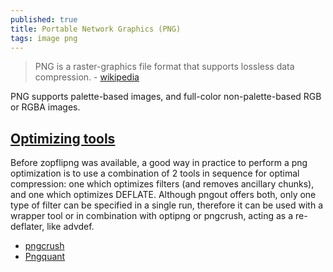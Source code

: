 ```yaml
---
published: true
title: Portable Network Graphics (PNG)
tags: image png
---
```

> PNG is a raster-graphics file format that supports lossless data compression. - [wikipedia](https://en.wikipedia.org/wiki/Portable_Network_Graphics)

PNG supports palette-based images, and full-color non-palette-based RGB or RGBA images.

## [Optimizing tools](https://en.wikipedia.org/wiki/Portable_Network_Graphics#Optimizing_tools)

Before zopflipng was available, a good way in practice to perform a png optimization is to use a combination of 2 tools in sequence for optimal compression: one which optimizes filters (and removes ancillary chunks), and one which optimizes DEFLATE. Although pngout offers both, only one type of filter can be specified in a single run, therefore it can be used with a wrapper tool or in combination with optipng or pngcrush, acting as a re-deflater, like advdef. 

- [pngcrush](https://en.wikipedia.org/wiki/Pngcrush)
- [Pngquant](https://ostechnix.com/pngquant-a-command-line-utility-to-compress-png-images-on-linux/)
